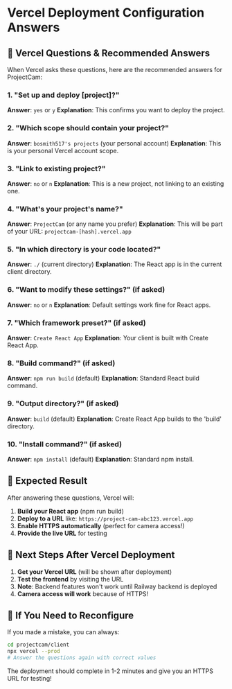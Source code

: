 # Vercel Deployment Configuration Answers

## 🤔 Vercel Questions & Recommended Answers

When Vercel asks these questions, here are the recommended answers for ProjectCam:

### 1. **"Set up and deploy [project]?"**
**Answer**: `yes` or `y`
**Explanation**: This confirms you want to deploy the project.

### 2. **"Which scope should contain your project?"**
**Answer**: `bosmith517's projects` (your personal account)
**Explanation**: This is your personal Vercel account scope.

### 3. **"Link to existing project?"**
**Answer**: `no` or `n`
**Explanation**: This is a new project, not linking to an existing one.

### 4. **"What's your project's name?"**
**Answer**: `ProjectCam` (or any name you prefer)
**Explanation**: This will be part of your URL: `projectcam-[hash].vercel.app`

### 5. **"In which directory is your code located?"**
**Answer**: `./` (current directory)
**Explanation**: The React app is in the current client directory.

### 6. **"Want to modify these settings?"** (if asked)
**Answer**: `no` or `n`
**Explanation**: Default settings work fine for React apps.

### 7. **"Which framework preset?"** (if asked)
**Answer**: `Create React App`
**Explanation**: Your client is built with Create React App.

### 8. **"Build command?"** (if asked)
**Answer**: `npm run build` (default)
**Explanation**: Standard React build command.

### 9. **"Output directory?"** (if asked)
**Answer**: `build` (default)
**Explanation**: Create React App builds to the 'build' directory.

### 10. **"Install command?"** (if asked)
**Answer**: `npm install` (default)
**Explanation**: Standard npm install.

## 🎯 Expected Result

After answering these questions, Vercel will:
1. **Build your React app** (npm run build)
2. **Deploy to a URL** like: `https://project-cam-abc123.vercel.app`
3. **Enable HTTPS automatically** (perfect for camera access!)
4. **Provide the live URL** for testing

## 📱 Next Steps After Vercel Deployment

1. **Get your Vercel URL** (will be shown after deployment)
2. **Test the frontend** by visiting the URL
3. **Note**: Backend features won't work until Railway backend is deployed
4. **Camera access will work** because of HTTPS!

## 🔧 If You Need to Reconfigure

If you made a mistake, you can always:
```bash
cd projectcam/client
npx vercel --prod
# Answer the questions again with correct values
```

The deployment should complete in 1-2 minutes and give you an HTTPS URL for testing!
